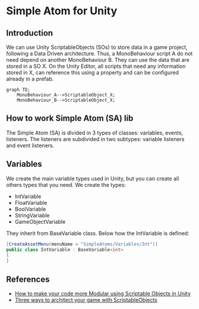 # Simple Atom for Unity

## Introduction

We can use Unity ScriptableObjects (SOs) to store data in a game project, following a Data Driven architecture. Thus, a MonoBehaviour script A do not need depend on another MonoBehaviour B. They can use the data that are stored in a SO X. On the Unity Editor, all scripts that need any information stored in X, can reference this using a property and can be configured already in a prefab.


```mermaid
graph TD;
    MonoBehaviour_A-->ScriptableObject_X;
    MonoBehaviour_B-->ScriptableObject_X;
```

## How to work Simple Atom (SA) lib

The Simple Atom (SA) is divided in 3 types of classes: variables, events, listeners. The listeners are subdivided in two subtypes: variable listeners and event listeners.

## Variables

We create the main variable types used in Unity, but you can create all others types that you need. We create the types:
- IntVariable
- FloatVariable
- BoolVariable
- StringVariable
- GameObjectVariable

They inherit from BaseVariable class. Below how the IntVariable is defined:
```csharp
[CreateAssetMenu(menuName = "SimpleAtoms/Variables/Int")]
public class IntVariable : BaseVariable<int>
{
}
```


## References
- [How to make your code more Modular using Scriptable Objects in Unity](https://www.youtube.com/watch?v=6deqAk3jypo)
- [Three ways to architect your game with ScriptableObjects](https://unity.com/how-to/architect-game-code-scriptable-objects)